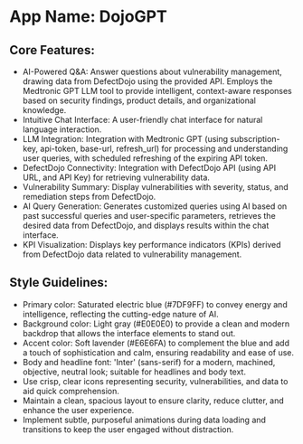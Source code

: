 # **App Name**: DojoGPT

## Core Features:

- AI-Powered Q&A: Answer questions about vulnerability management, drawing data from DefectDojo using the provided API. Employs the Medtronic GPT LLM tool to provide intelligent, context-aware responses based on security findings, product details, and organizational knowledge.
- Intuitive Chat Interface: A user-friendly chat interface for natural language interaction.
- LLM Integration: Integration with Medtronic GPT (using subscription-key, api-token, base-url, refresh_url) for processing and understanding user queries, with scheduled refreshing of the expiring API token.
- DefectDojo Connectivity: Integration with DefectDojo API (using API URL, and API Key) for retrieving vulnerability data.
- Vulnerability Summary: Display vulnerabilities with severity, status, and remediation steps from DefectDojo.
- AI Query Generation: Generates customized queries using AI based on past successful queries and user-specific parameters, retrieves the desired data from DefectDojo, and displays results within the chat interface.
- KPI Visualization: Displays key performance indicators (KPIs) derived from DefectDojo data related to vulnerability management.

## Style Guidelines:

- Primary color: Saturated electric blue (#7DF9FF) to convey energy and intelligence, reflecting the cutting-edge nature of AI.
- Background color: Light gray (#E0E0E0) to provide a clean and modern backdrop that allows the interface elements to stand out.
- Accent color: Soft lavender (#E6E6FA) to complement the blue and add a touch of sophistication and calm, ensuring readability and ease of use.
- Body and headline font: 'Inter' (sans-serif) for a modern, machined, objective, neutral look; suitable for headlines and body text.
- Use crisp, clear icons representing security, vulnerabilities, and data to aid quick comprehension.
- Maintain a clean, spacious layout to ensure clarity, reduce clutter, and enhance the user experience.
- Implement subtle, purposeful animations during data loading and transitions to keep the user engaged without distraction.